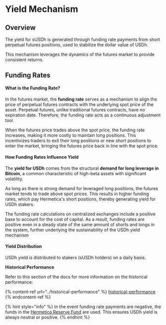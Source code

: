 # Yield Mechanism

## Overview

The yield for sUSDh is generated through funding rate payments from short perpetual futures positions, used to stabilize the dollar value of USDh.

This mechanism leverages the dynamics of the futures market to provide consistent returns.

## Funding Rates

#### What is the Funding Rate?

In the futures market, the **funding rate** serves as a mechanism to align the price of perpetual futures contracts with the underlying spot price of the asset. Perpetual futures, unlike traditional futures contracts, have no expiration date. Therefore, the funding rate acts as a continuous adjustment tool.

When the futures price trades above the spot price, the funding rate increases, making it more costly to maintain long positions. This incentivizes traders to exit their long positions or new short positions to enter the market, bringing the futures price back in line with the spot price.

#### How Funding Rates Influence Yield

The **yield for USDh** comes from the structural **demand for long leverage in Bitcoin**, a common characteristic of high-beta assets with significant volatility.

As long as there is strong demand for leveraged long positions, the futures market tends to trade above spot prices. This results in higher funding rates, which pay Hermetica's short positions, thereby generating yield for USDh stakers.

The funding rate calculations on centralized exchanges include a positive base to account for the cost of capital. As a result, funding rates are positive even in a steady state of the same amount of shorts and longs in the system, further underlying the sustainability of the USDh yield mechanism&#x20;

#### Yield Distribution

USDh yield is distributed to stakers (sUSDh holders) on a daily basis.

**Historical Performance**

Refer to this section of the docs for more information on the historical performance:

{% content-ref url="../historical-performance" %}
[historical-performance](https://docs.hermetica.fi/usdh/historical-performance)
{% endcontent-ref %}

{% hint style="info" %}
In the event funding rate payments are negative, the funds in the [Hermetica Reserve Fund](https://app.gitbook.com/o/yqsrEF2PdPdJxaRpgr41/s/xp26OjT5H1o55M1QMDI4/~/changes/4/tokens/usdh-and-susdh/hermetica-insurance-fund) are used. This ensures USDh yield is always neutral or positive.
{% endhint %}
